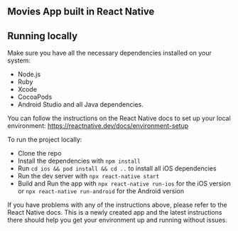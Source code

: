 ## Movies App built in React Native 
## Running locally

Make sure you have all the necessary dependencies installed on your system:

- Node.js
- Ruby
- Xcode
- CocoaPods
- Android Studio and all Java dependencies.

You can follow the instructions on the React Native docs to set up your local environment: https://reactnative.dev/docs/environment-setup

To run the project locally:

- Clone the repo
- Install the dependencies with `npm install`
- Run `cd ios && pod install && cd ..` to install all iOS dependencies
- Run the dev server with `npx react-native start`
- Build and Run the app with `npx react-native run-ios` for the iOS version or `npx react-native run-android` for the Android version

If you have problems with any of the instructions above, please refer to the React Native docs. This is a newly created app and the latest instructions there should help you get your environment up and running without issues.
